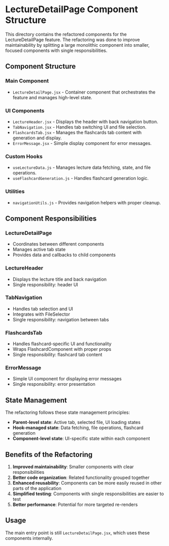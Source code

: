 # LectureDetailPage Component Structure

This directory contains the refactored components for the LectureDetailPage feature. The refactoring was done to improve maintainability by splitting a large monolithic component into smaller, focused components with single responsibilities.

## Component Structure

### Main Component

- `LectureDetailPage.jsx` - Container component that orchestrates the feature and manages high-level state.

### UI Components

- `LectureHeader.jsx` - Displays the header with back navigation button.
- `TabNavigation.jsx` - Handles tab switching UI and file selection.
- `FlashcardsTab.jsx` - Manages the flashcards tab content with generation and display.
- `ErrorMessage.jsx` - Simple display component for error messages.

### Custom Hooks

- `useLectureData.js` - Manages lecture data fetching, state, and file operations.
- `useFlashcardGeneration.js` - Handles flashcard generation logic.

### Utilities

- `navigationUtils.js` - Provides navigation helpers with proper cleanup.

## Component Responsibilities

### LectureDetailPage

- Coordinates between different components
- Manages active tab state
- Provides data and callbacks to child components

### LectureHeader

- Displays the lecture title and back navigation
- Single responsibility: header UI

### TabNavigation

- Handles tab selection and UI
- Integrates with FileSelector
- Single responsibility: navigation between tabs

### FlashcardsTab

- Handles flashcard-specific UI and functionality
- Wraps FlashcardComponent with proper props
- Single responsibility: flashcard tab content

### ErrorMessage

- Simple UI component for displaying error messages
- Single responsibility: error presentation

## State Management

The refactoring follows these state management principles:

- **Parent-level state**: Active tab, selected file, UI loading states
- **Hook-managed state**: Data fetching, file operations, flashcard generation
- **Component-level state**: UI-specific state within each component

## Benefits of the Refactoring

1. **Improved maintainability**: Smaller components with clear responsibilities
2. **Better code organization**: Related functionality grouped together
3. **Enhanced reusability**: Components can be more easily reused in other parts of the application
4. **Simplified testing**: Components with single responsibilities are easier to test
5. **Better performance**: Potential for more targeted re-renders

## Usage

The main entry point is still `LectureDetailPage.jsx`, which uses these components internally.
